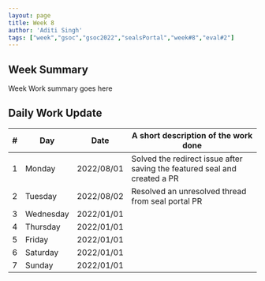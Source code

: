 ```yaml
---
layout: page
title: Week 8
author: 'Aditi Singh'
tags: ["week","gsoc","gsoc2022","sealsPortal","week#8","eval#2"]
---
```


## Week Summary

Week Work summary goes here 

## Daily Work Update

|\#|Day|Date|A short description of the work done|  
|---	|---	|---	|---	|  
|1   	| Monday 	|   2022/08/01	| Solved the redirect issue after saving the featured seal and created a PR |  
|2   	| Tuesday  	|   2022/08/02	| Resolved an unresolved thread from seal portal PR	|  
|3   	| Wednesday |  2022/01/01 	|  |  
|4   	| Thursday  |   2022/01/01	|  |  
|5   	| Friday  	|   2022/01/01	|  |  
|6   	| Saturday  |  2022/01/01	|  |  
|7   	| Sunday  	|   2022/01/01	|  |  
